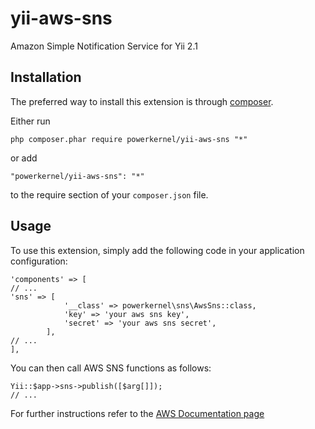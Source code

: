 # yii-aws-sns
Amazon Simple Notification Service for Yii 2.1

Installation
------------

The preferred way to install this extension is through [composer](http://getcomposer.org/download/).

Either run

```
php composer.phar require powerkernel/yii-aws-sns "*"
```

or add

```
"powerkernel/yii-aws-sns": "*"
```

to the require section of your `composer.json` file.

Usage
-----

To use this extension, simply add the following code in your application configuration:
```
'components' => [
// ...
'sns' => [
            '__class' => powerkernel\sns\AwsSns::class,
            'key' => 'your aws sns key',
            'secret' => 'your aws sns secret',
        ],
// ...        
], 
```
You can then call AWS SNS functions as follows:
```
Yii::$app->sns->publish([$arg[]]);
// ...
```
For further instructions refer to the [AWS Documentation page](https://aws.amazon.com/sns/)
